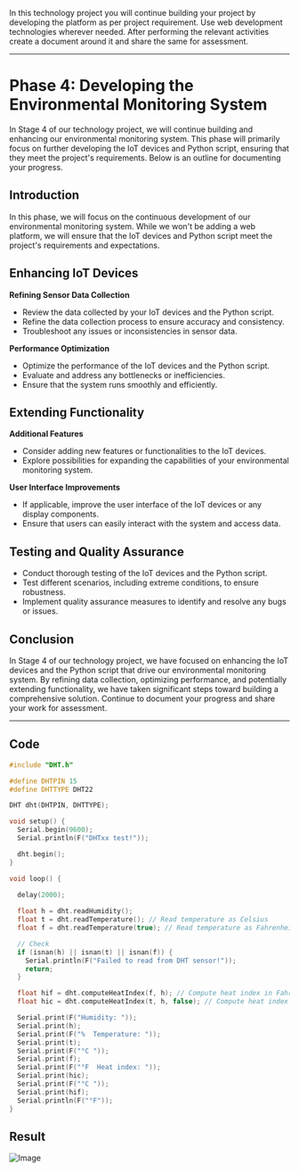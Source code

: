 ﻿In this technology project you will continue building your project by developing the platform as per project requirement. Use web development technologies wherever needed. After performing the relevant activities create a document around it and share the same for assessment.

---

# Phase 4: Developing the Environmental Monitoring System

In Stage 4 of our technology project, we will continue building and enhancing our environmental monitoring system. This phase will primarily focus on further developing the IoT devices and Python script, ensuring that they meet the project's requirements. Below is an outline for documenting your progress.

## Introduction

In this phase, we will focus on the continuous development of our environmental monitoring system. While we won't be adding a web platform, we will ensure that the IoT devices and Python script meet the project's requirements and expectations.

## Enhancing IoT Devices

**Refining Sensor Data Collection**

- Review the data collected by your IoT devices and the Python script.
- Refine the data collection process to ensure accuracy and consistency.
- Troubleshoot any issues or inconsistencies in sensor data.

**Performance Optimization**

- Optimize the performance of the IoT devices and the Python script.
- Evaluate and address any bottlenecks or inefficiencies.
- Ensure that the system runs smoothly and efficiently.

## Extending Functionality

**Additional Features**

- Consider adding new features or functionalities to the IoT devices.
- Explore possibilities for expanding the capabilities of your environmental monitoring system.

**User Interface Improvements**

- If applicable, improve the user interface of the IoT devices or any display components.
- Ensure that users can easily interact with the system and access data.

## Testing and Quality Assurance

- Conduct thorough testing of the IoT devices and the Python script.
- Test different scenarios, including extreme conditions, to ensure robustness.
- Implement quality assurance measures to identify and resolve any bugs or issues.

## Conclusion

In Stage 4 of our technology project, we have focused on enhancing the IoT devices and the Python script that drive our environmental monitoring system. By refining data collection, optimizing performance, and potentially extending functionality, we have taken significant steps toward building a comprehensive solution. Continue to document your progress and share your work for assessment.

---

## Code

```ino
#include "DHT.h"

#define DHTPIN 15
#define DHTTYPE DHT22

DHT dht(DHTPIN, DHTTYPE);

void setup() {
  Serial.begin(9600);
  Serial.println(F("DHTxx test!"));

  dht.begin();
}

void loop() {
 
  delay(2000);

  float h = dht.readHumidity();
  float t = dht.readTemperature(); // Read temperature as Celsius
  float f = dht.readTemperature(true); // Read temperature as Fahrenheit

  // Check
  if (isnan(h) || isnan(t) || isnan(f)) {
    Serial.println(F("Failed to read from DHT sensor!"));
    return;
  }

  float hif = dht.computeHeatIndex(f, h); // Compute heat index in Fahrenheit
  float hic = dht.computeHeatIndex(t, h, false); // Compute heat index in Celsius

  Serial.print(F("Humidity: "));
  Serial.print(h);
  Serial.print(F("%  Temperature: "));
  Serial.print(t);
  Serial.print(F("°C "));
  Serial.print(f);
  Serial.print(F("°F  Heat index: "));
  Serial.print(hic);
  Serial.print(F("°C "));
  Serial.print(hif);
  Serial.println(F("°F"));
}
```

## Result

![Image](Result.png)